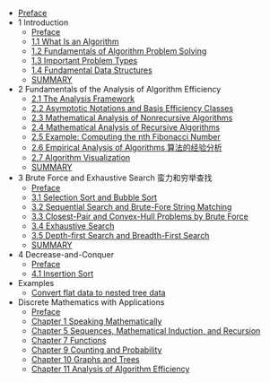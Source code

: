 - [Preface](./docs/design_and_analysis_of_lgorithms/Preface.md)
- 1 Introduction
  - [Preface](docs/design_and_analysis_of_lgorithms/1_introduction/preface.md)
  - [1.1 What Is an Algorithm](docs/design_and_analysis_of_lgorithms/1_introduction/1.1_what_is_an_algorithm.md)
  - [1.2 Fundamentals of Algorithm Problem Solving](docs/design_and_analysis_of_lgorithms/1_introduction/1.2_fundamentals_of_algorithm_problem_solving.md)
  - [1.3 Important Problem Types](docs/design_and_analysis_of_lgorithms/1_introduction/1.3_important_problem_types.md)
  - [1.4 Fundamental Data Structures](docs/design_and_analysis_of_lgorithms/1_introduction/1.4_fundamental_data_structures.md)
  - [SUMMARY](docs/design_and_analysis_of_lgorithms/1_introduction/summary.md)
- 2 Fundamentals of the Analysis of Algorithm Efficiency
  - [2.1 The Analysis Framework](docs/design_and_analysis_of_lgorithms/2_fundamentals_of_the_analysis_of_algorithm_efficiency/2.1_the_analysis_framework.md)
  - [2.2 Asymptotic Notations and Basis Efficiency Classes](docs/design_and_analysis_of_lgorithms/2_fundamentals_of_the_analysis_of_algorithm_efficiency/2.2_asymptotic_notations_and_basic_efficiency_classes.md)
  - [2.3 Mathematical Analysis of Nonrecursive Algorithms](docs/design_and_analysis_of_lgorithms/2_fundamentals_of_the_analysis_of_algorithm_efficiency/2.3_mathematical_analysis_of_nonrecursive_algorithms.md)
  - [2.4 Mathematical Analysis of Recursive Algorithms](docs/design_and_analysis_of_lgorithms/2_fundamentals_of_the_analysis_of_algorithm_efficiency/2.4_mathematical_analysis_of_recursive_algorithms.md)
  - [2.5 Example: Computing the nth Fibonacci Number](docs/design_and_analysis_of_lgorithms/2_fundamentals_of_the_analysis_of_algorithm_efficiency/2.5_computing_the_nth_fibonacci_number.md)
  - [2.6 Empirical Analysis of Algorithms 算法的经验分析](docs/design_and_analysis_of_lgorithms/2_fundamentals_of_the_analysis_of_algorithm_efficiency/2.6_empirical_analysis_of_algorithms.md)
  - [2.7 Algorithm Visualization](docs/design_and_analysis_of_lgorithms/2_fundamentals_of_the_analysis_of_algorithm_efficiency/2.7_algorithm_visualization.md)
  - [SUMMARY](docs/design_and_analysis_of_lgorithms/2_fundamentals_of_the_analysis_of_algorithm_efficiency/summary.md)
- 3 Brute Force and Exhaustive Search 蛮力和穷举查找
  - [Preface](docs/design_and_analysis_of_lgorithms/3_brute_force_and_exhaustive_search/preface.md)
  - [3.1 Selection Sort and Bubble Sort](docs/design_and_analysis_of_lgorithms/3_brute_force_and_exhaustive_search/3.1_selection_sort_and_bubble_sort.md)
  - [3.2 Sequential Search and Brute-Fore String Matching](docs/design_and_analysis_of_lgorithms/3_brute_force_and_exhaustive_search/3.2_sequential_search_and_brute_force_string_matching.md)
  - [3.3 Closest-Pair and Convex-Hull Problems by Brute Force](docs/design_and_analysis_of_lgorithms/3_brute_force_and_exhaustive_search/3.3_closest_pair_and_convec_hell_problems_by_brute_force.md)
  - [3.4 Exhaustive Search](docs/design_and_analysis_of_lgorithms/3_brute_force_and_exhaustive_search/3.4_exhaustive_search.md)
  - [3.5 Depth-first Search and Breadth-First Search](docs/design_and_analysis_of_lgorithms/3_brute_force_and_exhaustive_search/3.5_depth_first_search_and_breadth_first_search.md)
  - [SUMMARY](docs/design_and_analysis_of_lgorithms/3_brute_force_and_exhaustive_search/summary.md)
- 4 Decrease-and-Conquer
  - [Preface](docs/design_and_analysis_of_lgorithms/4_decrease_and_conquer/preface.md)
  - [4.1 Insertion Sort](docs/design_and_analysis_of_lgorithms/4_decrease_and_conquer/4.1_insertion_sort.md)
- Examples
  - [Convert flat data to nested tree data](docs/design_and_analysis_of_lgorithms/etc/Convert%20flat%20data%20to%20nested%20tree%20data.md)
- Discrete Mathematics with Applications
  <!-- * [Discrete mathmatics](./docs/discrete_mathmatics/discrete_mathmatics.md) -->
  - [Preface](./docs/discrete_mathmatics/Preface.md)
  - [Chapter 1 Speaking Mathematically](./docs/discrete_mathmatics/Chapter_1_Speaking_Mathematically.md)
  - [Chapter 5 Sequences, Mathematical Induction, and Recursion](./docs/discrete_mathmatics/Chapter_5_Sequences_Mathematical_Induction_and_Recursion.md)
  - [Chapter 7 Functions](./docs/discrete_mathmatics/Chapter_7_Functions.md)
  - [Chapter 9 Counting and Probability](./docs/discrete_mathmatics/chapter9_counting_and_probability.md)
  - [Chapter 10 Graphs and Trees](./docs/discrete_mathmatics/Chapter_10_GRAPHS_AND_TREES.md)
  - [Chapter 11 Analysis of Algorithm Efficiency](./docs/discrete_mathmatics/chapter11_analysis_of_algorithm_efficiency.md)

